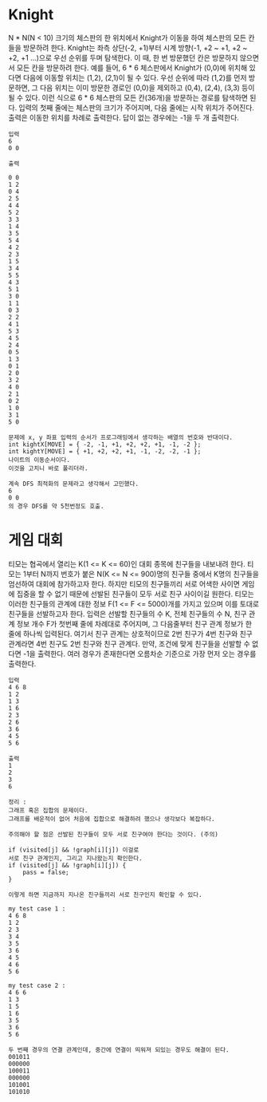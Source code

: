 # Knight

N * N(N < 10) 크기의 체스판의 한 위치에서 Knight가 이동을 하여 체스판의 모든 칸들을 방문하려 한다.
Knight는 좌측 상단(-2, +1)부터 시계 방향(-1, +2 ~ +1, +2 ~ +2, +1 ...)으로 우선 순위를 두며 탐색한다.
이 때, 한 번 방문했던 칸은 방문하지 않으면서 모든 칸을 방문하려 한다.
예를 들어, 6 * 6 체스판에서 Knight가 (0,0)에 위치해 있다면 다음에 이동할 위치는 (1,2), (2,1)이 될 수 있다.
우선 순위에 따라 (1,2)를 먼저 방문하면, 그 다음 위치는 이미 방문한 경로인 (0,0)을 제외하고 (0,4), (2,4), (3,3) 등이 될 수 있다.
이런 식으로 6 * 6 체스판의 모든 칸(36개)을 방문하는 경로를 탐색하면 된다.
입력의 첫째 줄에는 체스판의 크기가 주어지며, 다음 줄에는 시작 위치가 주어진다.
출력은 이동한 위치를 차례로 출력한다. 답이 없는 경우에는 -1을 두 개 출력한다.

```
입력
6
0 0

출력

0 0
1 2
0 4
2 5
4 4
5 2
3 3
1 4
3 5
5 4
4 2
2 3
1 5
3 4
5 5
4 3
5 1
3 0
1 1
0 3
2 2
4 1
5 3
4 5
2 4
0 5
1 3
0 1
2 0
3 2
4 0
2 1
0 2
1 0
3 1
5 0
```

```
문제에 x, y 좌표 입력의 순서가 프로그래밍에서 생각하는 배열의 번호와 반대이다.
int kightX[MOVE] = { -2, -1, +1, +2, +2, +1, -1, -2 };
int kightY[MOVE] = { +1, +2, +2, +1, -1, -2, -2, -1 };
나이트의 이동순서이다.
이것을 고치니 바로 풀리더라.

계속 DFS 최적화의 문제라고 생각해서 고민했다.
6
0 0
의 경우 DFS를 약 5천번정도 호출.
```


# 게임 대회

티모는 협곡에서 열리는 K(1 <= K <= 60)인 대회 종목에 친구들을 내보내려 한다.
티모는 1부터 N까지 번호가 붙은 N(K <= N <= 900)명의 친구들 중에서 K명의 친구들을 엄선하여 대회에 참가하고자 한다.
하지만 티모의 친구들끼리 서로 어색한 사이면 게임에 집중을 할 수 없기 때문에 선발된 친구들이 모두 서로 친구 사이이길 원한다.
티모는 이러한 친구들의 관계에 대한 정보 F(1 <= F <= 5000)개를 가지고 있으며 이를 토대로 친구들을 선발하고자 한다.
입력은 선발할 친구들의 수 K, 전체 친구들의 수 N, 친구 관계 정보 개수 F가 첫번째 줄에 차례대로 주어지며,
그 다음줄부터 친구 관계 정보가 한 줄에 하나씩 입력된다.
여기서 친구 관계는 상호적이므로 2번 친구가 4번 친구와 친구 관계라면 4번 친구도 2번 친구와 친구 관계다.
만약, 조건에 맞게 친구들을 선발할 수 없다면 -1을 출력한다. 여러 경우가 존재한다면 오름차순 기준으로 가장 먼저 오는 경우를 출력한다.

```
입력
4 6 8
1 2
1 3
1 6
2 3
2 6
3 6
4 5
5 6

출력
1
2
3
6
```

```
정리 : 
그래프 혹은 집합의 문제이다.
그래프를 배운적이 없어 처음에 집합으로 해결하려 했으나 생각보다 복잡하다.

주의해야 할 점은 선발된 친구들이 모두 서로 친구여야 한다는 것이다. (주의)

if (visited[j] && !graph[i][j]) 이걸로
서로 친구 관계인지, 그리고 지나왔는지 확인한다.
if (visited[j] && !graph[i][j]) {
	pass = false;
}

이렇게 하면 지금까지 지나온 친구들끼리 서로 친구인지 확인할 수 있다.

my test case 1 : 
4 6 8
1 2
2 3
3 4
3 5
3 6
4 5
4 6
5 6

my test case 2 : 
4 6 6
1 3
1 5
1 6
3 5
3 6
5 6

두 번째 경우의 연결 관계인데, 중간에 연결이 띄워져 되있는 경우도 해결이 된다.
001011
000000
100011
000000
101001
101010

```
